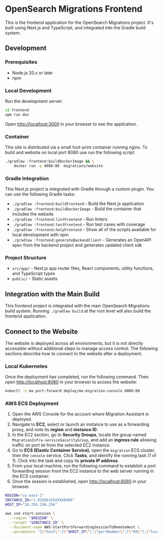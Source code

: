 # OpenSearch Migrations Frontend

This is the frontend application for the OpenSearch Migrations project. It's built using Next.js and TypeScript, and integrated into the Gradle build system.

## Development

### Prerequisites

- Node.js 20.x or later
- npm

### Local Development

Run the development server:

```bash
cd frontend
npm run dev
```

Open [http://localhost:3000](http://localhost:3000) in your browser to see the application.

### Container

This site is distributed via a small foot-print container running nginx.  To build and website on local port 8080 use run the following script.

```bash
./gradlew :frontend:buildDockerImage && \
    docker run -p 8080:80  migrations/website
```

### Gradle Integration

This Next.js project is integrated with Gradle through a custom plugin. You can use the following Gradle tasks:

- `./gradlew :frontend:buildFrontend` - Build the Next.js application
- `./gradlew :frontend:buildDockerImage` - Build the container that includes the website
- `./gradlew :frontend:lintFrontend` - Run linters
- `./gradlew :frontend:testFrontend` - Run test cases with coverage
- `./gradlew :frontend:helpFrontend` - Show all of the scripts available for local development with npm
- `./gradlew :frontend:generateBackendClient` - Generates an OpenAPI spec from the backend project and generates updated client sdk

### Project Structure

- `src/app/` - Next.js app router files, React components, utility functions, and TypeScript types
- `public/` - Static assets

## Integration with the Main Build

This frontend project is integrated with the main OpenSearch Migrations build system. Running `./gradlew build` at the root level will also build the frontend application.

## Connect to the Website

The website is deployed across all environments, but it is not directly accessible without additional steps to manage access control. The following sections describe how to connect to the website after a deployment.

### Local Kubernetes

Once the deployment has completed, run the following command. Then open [http://localhost:8080](http://localhost:8080) in your browser to access the website:

```bash
kubectl -n ma port-forward deploy/ma-migration-console 8080:80
```

### AWS ECS Deployment


1. Open the AWS Console for the account where Migration Assistant is deployed.
2. Navigate to **EC2**, select or launch an instance to use as a forwarding proxy, and note its **region** and **instance ID**.
3. In the EC2 section, go to **Security Groups**, locate the group named `MigrationInfra-serviceSecurityGroup`, and add an **ingress rule** allowing traffic on port `80` from the selected EC2 instance.
4. Go to **ECS (Elastic Container Service)**, open the `migration` ECS cluster, then the `console` service. Click **Tasks**, and identify the running task (1 of 1). Click into the task and copy its **private IP address**.
5. From your local machine, run the following command to establish a port forwarding session from the EC2 instance to the web server running in the ECS container:
6. Once the session is established, open [http://localhost:8080](http://localhost:8080) in your browser.

```bash
REGION="us-east-1"
INSTANCE_ID="i-029db1XXXXXX8486"
HOST_IP="10.256.256.256"

aws ssm start-session \
  --region "$REGION" \
  --target "$INSTANCE_ID" \
  --document-name AWS-StartPortForwardingSessionToRemoteHost \
  --parameters "{\"host\":[\"$HOST_IP\"],\"portNumber\":[\"80\"],\"localPortNumber\":[\"8080\"]}"
```